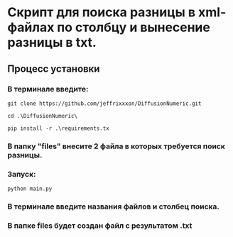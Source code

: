 # Скрипт для поиска разницы в xml-файлах по столбцу и вынесение разницы в txt.

## Процесс установки 

### В терминале введите:
<div>

    git clone https://github.com/jeffrixxxon/DiffusionNumeric.git
    
</div>
<div>

    cd .\DiffusionNumeric\

</div>
<div>

    pip install -r .\requirements.tx

</div>

### В папку "files" внесите 2 файла в которых требуется поиск разницы.

### Запуск: 
<div>

    python main.py

</div>

### В терминале введите названия файлов и столбец поиска.

### В папке files будет создан файл с результатом .txt
